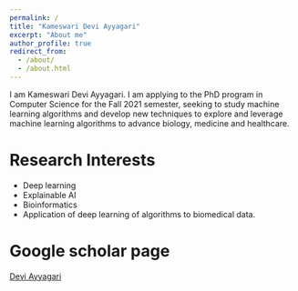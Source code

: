 ```yaml
---
permalink: /
title: "Kameswari Devi Ayyagari"
excerpt: "About me"
author_profile: true
redirect_from: 
  - /about/
  - /about.html
---
```


I am Kameswari Devi Ayyagari. I am applying to the PhD program in Computer Science for the Fall 2021 semester, seeking to study machine learning algorithms and develop new techniques to explore and leverage machine learning algorithms to advance biology, medicine and healthcare.

# Research Interests
- Deep learning
- Explainable AI
- Bioinformatics
- Application of deep learning of algorithms to biomedical data.

# Google scholar page
[Devi Ayyagari](https://scholar.google.com/citations?user=vA_Lgb8AAAAJ&hl=en)
